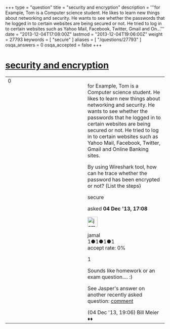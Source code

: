 +++
type = "question"
title = "security and encryption"
description = '''for Example, Tom is a Computer science student. He likes to learn new things about networking and security. He wants to see whether the passwords that he logged in to certain websites are being secured or not. He tried to log in to certain websites such as Yahoo Mail, Facebook, Twitter, Gmail and On...'''
date = "2013-12-04T17:08:00Z"
lastmod = "2013-12-04T19:06:00Z"
weight = 27793
keywords = [ "secure" ]
aliases = [ "/questions/27793" ]
osqa_answers = 0
osqa_accepted = false
+++

<div class="headNormal">

# [security and encryption](/questions/27793/security-and-encryption)

</div>

<div id="main-body">

<div id="askform">

<table id="question-table" style="width:100%;"><colgroup><col style="width: 50%" /><col style="width: 50%" /></colgroup><tbody><tr class="odd"><td style="width: 30px; vertical-align: top"><div class="vote-buttons"><span id="post-27793-upvote" class="ajax-command post-vote up" rel="nofollow" title="I like this post (click again to cancel)"> </span><div id="post-27793-score" class="post-score" title="current number of votes">0</div><span id="post-27793-downvote" class="ajax-command post-vote down" rel="nofollow" title="I dont like this post (click again to cancel)"> </span> <span id="favorite-mark" class="ajax-command favorite-mark" rel="nofollow" title="mark/unmark this question as favorite (click again to cancel)"> </span><div id="favorite-count" class="favorite-count"></div></div></td><td><div id="item-right"><div class="question-body"><p>for Example, Tom is a Computer science student. He likes to learn new things about networking and security. He wants to see whether the passwords that he logged in to certain websites are being secured or not. He tried to log in to certain websites such as Yahoo Mail, Facebook, Twitter, Gmail and Online Banking sites.</p><p>By using Wireshark tool, how can he trace whether the password has been encrypted or not? (List the steps)</p></div><div id="question-tags" class="tags-container tags"><span class="post-tag tag-link-secure" rel="tag" title="see questions tagged &#39;secure&#39;">secure</span></div><div id="question-controls" class="post-controls"></div><div class="post-update-info-container"><div class="post-update-info post-update-info-user"><p>asked <strong>04 Dec '13, 17:08</strong></p><img src="https://secure.gravatar.com/avatar/53b490d22505f056e26e96d7950b3681?s=32&amp;d=identicon&amp;r=g" class="gravatar" width="32" height="32" alt="jamal&#39;s gravatar image" /><p><span>jamal</span><br />
<span class="score" title="1 reputation points">1</span><span title="1 badges"><span class="badge1">●</span><span class="badgecount">1</span></span><span title="1 badges"><span class="silver">●</span><span class="badgecount">1</span></span><span title="1 badges"><span class="bronze">●</span><span class="badgecount">1</span></span><br />
<span class="accept_rate" title="Rate of the user&#39;s accepted answers">accept rate:</span> <span title="jamal has no accepted answers">0%</span></p></div></div><div id="comments-container-27793" class="comments-container"><span id="27794"></span><div id="comment-27794" class="comment"><div id="post-27794-score" class="comment-score">1</div><div class="comment-text"><p>Sounds like homework or an exam question.... :)</p><p>See Jasper's answer on another recently asked question: <a href="http://ask.wireshark.org/questions/27769/how-to-read-a-pcap-file">comment</a></p></div><div id="comment-27794-info" class="comment-info"><span class="comment-age">(04 Dec '13, 19:06)</span> <span class="comment-user userinfo">Bill Meier ♦♦</span></div></div></div><div id="comment-tools-27793" class="comment-tools"></div><div class="clear"></div><div id="comment-27793-form-container" class="comment-form-container"></div><div class="clear"></div></div></td></tr></tbody></table>

</div>

</div>

